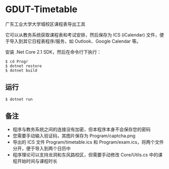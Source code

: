 # GDUT-Timetable
广东工业大学大学城校区课程表导出工具

它可以从教务系统获取课程表和考试安排，然后保存为 ICS (iCalendar) 文件，便于导入到其它日程表程序/服务，如 Outlook、Google Calendar 等。

安装 .Net Core 2.1 SDK，然后在命令行下执行：
```
$ cd Progr
$ dotnet restore
$ dotnet build
```

## 运行
```
$ dotnet run
```

## 备注
- 程序与教务系统之间的连接没有加密，但本程序本身不会保存您的密码
- 您需要手动输入验证码，其图片保存为 Program/captcha.png
- 导出的 ICS 文件 Program/timetable.ics 和 Program/exam.ics，将两个文件分开，便于导入到两个日历中
- 程序理论可以支持龙洞和东风路校区，但需要手动修改 Core/Utils.cs 中的课程开始时间与课程时长